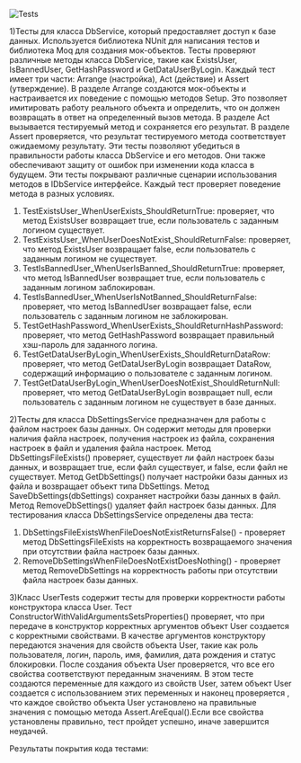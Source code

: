 ![Tests](https://user-images.githubusercontent.com/119236151/232862531-60158ac8-cbfb-43e1-97ce-f22f742f09d7.png)


1)Тесты для класса DbService, который предоставляет доступ к базе данных. Используется библиотека NUnit для написания тестов и библиотека Moq для создания мок-объектов.
Тесты проверяют различные методы класса DbService, такие как ExistsUser, IsBannedUser, GetHashPassword и GetDataUserByLogin. Каждый тест имеет три части: Arrange (настройка), Act (действие) и Assert (утверждение).
В разделе Arrange создаются мок-объекты и настраивается их поведение с помощью методов Setup. Это позволяет имитировать работу реального объекта и определить, что он должен возвращать в ответ на определенный вызов метода.
В разделе Act вызывается тестируемый метод и сохраняется его результат.
В разделе Assert проверяется, что результат тестируемого метода соответствует ожидаемому результату.
Эти тесты позволяют убедиться в правильности работы класса DbService и его методов. Они также обеспечивают защиту от ошибок при изменении кода класса в будущем.
Эти тесты покрывают различные сценарии использования методов в IDbService интерфейсе. Каждый тест проверяет поведение метода в разных условиях.
1.	TestExistsUser_WhenUserExists_ShouldReturnTrue: проверяет, что метод ExistsUser возвращает true, если пользователь с заданным логином существует.
2.	TestExistsUser_WhenUserDoesNotExist_ShouldReturnFalse: проверяет, что метод ExistsUser возвращает false, если пользователь с заданным логином не существует.
3.	TestIsBannedUser_WhenUserIsBanned_ShouldReturnTrue: проверяет, что метод IsBannedUser возвращает true, если пользователь с заданным логином заблокирован.
4.	TestIsBannedUser_WhenUserIsNotBanned_ShouldReturnFalse: проверяет, что метод IsBannedUser возвращает false, если пользователь с заданным логином не заблокирован.
5.	TestGetHashPassword_WhenUserExists_ShouldReturnHashPassword: проверяет, что метод GetHashPassword возвращает правильный хэш-пароль для заданного логина.
6.	TestGetDataUserByLogin_WhenUserExists_ShouldReturnDataRow: проверяет, что метод GetDataUserByLogin возвращает DataRow, содержащий информацию о пользователе с заданным логином.
7.	TestGetDataUserByLogin_WhenUserDoesNotExist_ShouldReturnNull: проверяет, что метод GetDataUserByLogin возвращает null, если пользователь с заданным логином не существует в базе данных.


2)Тесты для класса DbSettingsService предназначен для работы с файлом настроек базы данных. Он содержит методы для проверки наличия файла настроек, получения настроек из файла, сохранения настроек в файл и удаления файла настроек.
Метод DbSettingsFileExists() проверяет, существует ли файл настроек базы данных, и возвращает true, если файл существует, и false, если файл не существует.
Метод GetDbSettings() получает настройки базы данных из файла и возвращает объект типа DbSettings.
Метод SaveDbSettings(dbSettings) сохраняет настройки базы данных в файл.
Метод RemoveDbSettings() удаляет файл настроек базы данных.
Для тестирования класса DbSettingsService определены два теста:
1. DbSettingsFileExistsWhenFileDoesNotExistReturnsFalse() - проверяет метод DbSettingsFileExists на корректность возвращаемого значения при отсутствии файла настроек базы данных.
2. RemoveDbSettingsWhenFileDoesNotExistDoesNothing() - проверяет метод RemoveDbSettings на корректность работы при отсутствии файла настроек базы данных.

3)Класс UserTests содержит тесты для проверки корректности работы конструктора класса User. Тест ConstructorWithValidArgumentsSetsProperties() проверяет, что при передаче в конструктор корректных аргументов объект User создается с корректными свойствами.
В качестве аргументов конструктору передаются значения для свойств объекта User, такие как роль пользователя, логин, пароль, имя, фамилия, дата рождения и статус блокировки. После создания объекта User проверяется, что все его свойства соответствуют переданным значениям.
В этом тесте создаются переменные для каждого из  свойств User, затем объект User создается с использованием этих переменных и наконец проверяется , что каждое свойство объекта User установлено на правильные значения с помощью метода Assert.AreEqual().Если все свойства установлены правильно, тест пройдет успешно, иначе завершится неудачей.

Результаты покрытия кода тестами:

<function block_coverage="100,00" line_coverage="100,00" blocks_covered="4" blocks_not_covered="0" lines_covered="3" lines_partially_covered="0" lines_not_covered="0" id="13215" token="0x600004a" name="SetUp()" namespace="Xk7.Tests.SettingsService.Tests" type_name="DbSettingsServiceTests">
<ranges>
<range source_id="7" covered="yes" start_line="14" start_column="9" end_line="14" end_column="10"/>
<range source_id="7" covered="yes" start_line="16" start_column="13" end_line="16" end_column="103"/>
<range source_id="7" covered="yes" start_line="17" start_column="9" end_line="17" end_column="10"/>
</ranges>
</function>
<function block_coverage="100,00" line_coverage="100,00" blocks_covered="4" blocks_not_covered="0" lines_covered="3" lines_partially_covered="0" lines_not_covered="0" id="13239" token="0x600004b" name="TearDown()" namespace="Xk7.Tests.SettingsService.Tests" type_name="DbSettingsServiceTests">
<ranges>
<range source_id="7" covered="yes" start_line="21" start_column="9" end_line="21" end_column="10"/>
<range source_id="7" covered="yes" start_line="23" start_column="13" end_line="23" end_column="100"/>
<range source_id="7" covered="yes" start_line="24" start_column="9" end_line="24" end_column="10"/>
</ranges>
</function>
<function block_coverage="100,00" line_coverage="100,00" blocks_covered="3" blocks_not_covered="0" lines_covered="4" lines_partially_covered="0" lines_not_covered="0" id="13264" token="0x600004c" name="DbSettingsFileExists_WhenFileDoesNotExist_ReturnsFalse()" namespace="Xk7.Tests.SettingsService.Tests" type_name="DbSettingsServiceTests">
<ranges>
<range source_id="7" covered="yes" start_line="31" start_column="9" end_line="31" end_column="10"/>
<range source_id="7" covered="yes" start_line="35" start_column="13" end_line="35" end_column="67"/>
<range source_id="7" covered="yes" start_line="38" start_column="13" end_line="38" end_column="36"/>
<range source_id="7" covered="yes" start_line="39" start_column="9" end_line="39" end_column="10"/>
</ranges>
</function>
<function block_coverage="66,67" line_coverage="75,00" blocks_covered="2" blocks_not_covered="1" lines_covered="3" lines_partially_covered="0" lines_not_covered="1" id="13291" token="0x600004d" name="RemoveDbSettings_WhenFileDoesNotExist_DoesNothing()" namespace="Xk7.Tests.SettingsService.Tests" type_name="DbSettingsServiceTests">
<ranges>
<range source_id="7" covered="yes" start_line="44" start_column="9" end_line="44" end_column="10"/>
<range source_id="7" covered="yes" start_line="48" start_column="13" end_line="48" end_column="50"/>
<range source_id="7" covered="yes" start_line="51" start_column="13" end_line="51" end_column="27"/>
<range source_id="7" covered="no" start_line="52" start_column="9" end_line="52" end_column="10"/>
</ranges>
</function>
<function block_coverage="100,00" line_coverage="100,00" blocks_covered="2" blocks_not_covered="0" lines_covered="3" lines_partially_covered="0" lines_not_covered="0" id="13315" token="0x600004f" name="Setup()" namespace="Xk7.Tests.IDbAsyncService.Tests" type_name="DbServiceTests">
<ranges>
<range source_id="8" covered="yes" start_line="18" start_column="9" end_line="18" end_column="10"/>
<range source_id="8" covered="yes" start_line="19" start_column="13" end_line="19" end_column="52"/>
<range source_id="8" covered="yes" start_line="20" start_column="9" end_line="20" end_column="10"/>
</ranges>
</function>
<function block_coverage="100,00" line_coverage="100,00" blocks_covered="16" blocks_not_covered="0" lines_covered="6" lines_partially_covered="0" lines_not_covered="0" id="13332" token="0x6000050" name="TestExistsUser_WhenUserExists_ShouldReturnTrue()" namespace="Xk7.Tests.IDbAsyncService.Tests" type_name="DbServiceTests">
<ranges>
<range source_id="8" covered="yes" start_line="24" start_column="9" end_line="24" end_column="10"/>
<range source_id="8" covered="yes" start_line="26" start_column="13" end_line="26" end_column="40"/>
<range source_id="8" covered="yes" start_line="27" start_column="13" end_line="27" end_column="73"/>
<range source_id="8" covered="yes" start_line="30" start_column="13" end_line="30" end_column="66"/>
<range source_id="8" covered="yes" start_line="33" start_column="13" end_line="33" end_column="35"/>
<range source_id="8" covered="yes" start_line="34" start_column="9" end_line="34" end_column="10"/>
</ranges>
</function>
<function block_coverage="100,00" line_coverage="100,00" blocks_covered="16" blocks_not_covered="0" lines_covered="6" lines_partially_covered="0" lines_not_covered="0" id="13508" token="0x6000051" name="TestExistsUser_WhenUserDoesNotExist_ShouldReturnFalse()" namespace="Xk7.Tests.IDbAsyncService.Tests" type_name="DbServiceTests">
<ranges>
<range source_id="8" covered="yes" start_line="39" start_column="9" end_line="39" end_column="10"/>
<range source_id="8" covered="yes" start_line="41" start_column="13" end_line="41" end_column="40"/>
<range source_id="8" covered="yes" start_line="42" start_column="13" end_line="42" end_column="74"/>
<range source_id="8" covered="yes" start_line="45" start_column="13" end_line="45" end_column="66"/>
<range source_id="8" covered="yes" start_line="48" start_column="13" end_line="48" end_column="36"/>
<range source_id="8" covered="yes" start_line="49" start_column="9" end_line="49" end_column="10"/>
</ranges>
</function>
<function block_coverage="100,00" line_coverage="100,00" blocks_covered="16" blocks_not_covered="0" lines_covered="6" lines_partially_covered="0" lines_not_covered="0" id="13684" token="0x6000052" name="TestIsBannedUser_WhenUserIsBanned_ShouldReturnTrue()" namespace="Xk7.Tests.IDbAsyncService.Tests" type_name="DbServiceTests">
<ranges>
<range source_id="8" covered="yes" start_line="54" start_column="9" end_line="54" end_column="10"/>
<range source_id="8" covered="yes" start_line="56" start_column="13" end_line="56" end_column="42"/>
<range source_id="8" covered="yes" start_line="57" start_column="13" end_line="57" end_column="75"/>
<range source_id="8" covered="yes" start_line="60" start_column="13" end_line="60" end_column="68"/>
<range source_id="8" covered="yes" start_line="63" start_column="13" end_line="63" end_column="35"/>
<range source_id="8" covered="yes" start_line="64" start_column="9" end_line="64" end_column="10"/>
</ranges>
</function>
<function block_coverage="100,00" line_coverage="100,00" blocks_covered="16" blocks_not_covered="0" lines_covered="6" lines_partially_covered="0" lines_not_covered="0" id="13860" token="0x6000053" name="TestIsBannedUser_WhenUserIsNotBanned_ShouldReturnFalse()" namespace="Xk7.Tests.IDbAsyncService.Tests" type_name="DbServiceTests">
<ranges>
<range source_id="8" covered="yes" start_line="69" start_column="9" end_line="69" end_column="10"/>
<range source_id="8" covered="yes" start_line="71" start_column="13" end_line="71" end_column="40"/>
<range source_id="8" covered="yes" start_line="72" start_column="13" end_line="72" end_column="76"/>
<range source_id="8" covered="yes" start_line="75" start_column="13" end_line="75" end_column="68"/>
<range source_id="8" covered="yes" start_line="78" start_column="13" end_line="78" end_column="36"/>
<range source_id="8" covered="yes" start_line="79" start_column="9" end_line="79" end_column="10"/>
</ranges>
</function>
<function block_coverage="100,00" line_coverage="100,00" blocks_covered="16" blocks_not_covered="0" lines_covered="7" lines_partially_covered="0" lines_not_covered="0" id="14036" token="0x6000054" name="TestGetHashPassword_WhenUserExists_ShouldReturnHashPassword()" namespace="Xk7.Tests.IDbAsyncService.Tests" type_name="DbServiceTests">
<ranges>
<range source_id="8" covered="yes" start_line="84" start_column="9" end_line="84" end_column="10"/>
<range source_id="8" covered="yes" start_line="86" start_column="13" end_line="86" end_column="40"/>
<range source_id="8" covered="yes" start_line="87" start_column="13" end_line="87" end_column="56"/>
<range source_id="8" covered="yes" start_line="88" start_column="13" end_line="88" end_column="86"/>
<range source_id="8" covered="yes" start_line="91" start_column="13" end_line="91" end_column="73"/>
<range source_id="8" covered="yes" start_line="94" start_column="13" end_line="94" end_column="51"/>
<range source_id="8" covered="yes" start_line="95" start_column="9" end_line="95" end_column="10"/>
</ranges>
</function>
<function block_coverage="100,00" line_coverage="100,00" blocks_covered="18" blocks_not_covered="0" lines_covered="7" lines_partially_covered="0" lines_not_covered="0" id="14220" token="0x6000055" name="TestGetDataUserByLogin_WhenUserExists_ShouldReturnDataRow()" namespace="Xk7.Tests.IDbAsyncService.Tests" type_name="DbServiceTests">
<ranges>
<range source_id="8" covered="yes" start_line="101" start_column="9" end_line="101" end_column="10"/>
<range source_id="8" covered="yes" start_line="103" start_column="13" end_line="103" end_column="40"/>
<range source_id="8" covered="yes" start_line="104" start_column="13" end_line="104" end_column="64"/>
<range source_id="8" covered="yes" start_line="105" start_column="13" end_line="105" end_column="92"/>
<range source_id="8" covered="yes" start_line="108" start_column="13" end_line="108" end_column="78"/>
<range source_id="8" covered="yes" start_line="111" start_column="13" end_line="111" end_column="54"/>
<range source_id="8" covered="yes" start_line="112" start_column="9" end_line="112" end_column="10"/>
</ranges>
</function>
<function block_coverage="100,00" line_coverage="100,00" blocks_covered="16" blocks_not_covered="0" lines_covered="6" lines_partially_covered="0" lines_not_covered="0" id="14408" token="0x6000056" name="TestGetDataUserByLogin_WhenUserDoesNotExist_ShouldReturnNull()" namespace="Xk7.Tests.IDbAsyncService.Tests" type_name="DbServiceTests">
<ranges>
<range source_id="8" covered="yes" start_line="117" start_column="9" end_line="117" end_column="10"/>
<range source_id="8" covered="yes" start_line="119" start_column="13" end_line="119" end_column="40"/>
<range source_id="8" covered="yes" start_line="120" start_column="13" end_line="120" end_column="91"/>
<range source_id="8" covered="yes" start_line="123" start_column="13" end_line="123" end_column="78"/>
<range source_id="8" covered="yes" start_line="126" start_column="13" end_line="126" end_column="35"/>
<range source_id="8" covered="yes" start_line="127" start_column="9" end_line="127" end_column="10"/>
</ranges>
</function>
<function block_coverage="100,00" line_coverage="100,00" blocks_covered="17" blocks_not_covered="0" lines_covered="6" lines_partially_covered="0" lines_not_covered="0" id="14584" token="0x6000057" name="TestAddUser_WhenUserIsAdded_ShouldReturnAddUserResultSuccess()" namespace="Xk7.Tests.IDbAsyncService.Tests" type_name="DbServiceTests">
<ranges>
<range source_id="8" covered="yes" start_line="131" start_column="9" end_line="131" end_column="10"/>
<range source_id="8" covered="yes" start_line="133" start_column="13" end_line="133" end_column="64"/>
<range source_id="8" covered="yes" start_line="134" start_column="13" end_line="134" end_column="86"/>
<range source_id="8" covered="yes" start_line="137" start_column="13" end_line="137" end_column="71"/>
<range source_id="8" covered="yes" start_line="140" start_column="13" end_line="140" end_column="60"/>
<range source_id="8" covered="yes" start_line="141" start_column="9" end_line="141" end_column="10"/>
</ranges>
</function>
<function block_coverage="100,00" line_coverage="100,00" blocks_covered="17" blocks_not_covered="0" lines_covered="6" lines_partially_covered="0" lines_not_covered="0" id="14784" token="0x6000058" name="TestAddUser_WhenUserAlreadyExists_ShouldReturnAddUserResultUserAlreadyExists()" namespace="Xk7.Tests.IDbAsyncService.Tests" type_name="DbServiceTests">
<ranges>
<range source_id="8" covered="yes" start_line="146" start_column="9" end_line="146" end_column="10"/>
<range source_id="8" covered="yes" start_line="148" start_column="13" end_line="148" end_column="68"/>
<range source_id="8" covered="yes" start_line="149" start_column="13" end_line="149" end_column="157"/>
<range source_id="8" covered="yes" start_line="152" start_column="13" end_line="152" end_column="71"/>
<range source_id="8" covered="yes" start_line="155" start_column="13" end_line="155" end_column="70"/>
<range source_id="8" covered="yes" start_line="156" start_column="9" end_line="156" end_column="10"/>
</ranges>
</function>
<function block_coverage="100,00" line_coverage="100,00" blocks_covered="17" blocks_not_covered="0" lines_covered="6" lines_partially_covered="0" lines_not_covered="0" id="14984" token="0x6000059" name="TestAddUser_WhenDatabaseErrorOccurs_ShouldReturnAddUserResultDatabaseError()" namespace="Xk7.Tests.IDbAsyncService.Tests" type_name="DbServiceTests">
<ranges>
<range source_id="8" covered="yes" start_line="161" start_column="9" end_line="161" end_column="10"/>
<range source_id="8" covered="yes" start_line="163" start_column="13" end_line="163" end_column="64"/>
<range source_id="8" covered="yes" start_line="164" start_column="13" end_line="164" end_column="153"/>
<range source_id="8" covered="yes" start_line="167" start_column="13" end_line="167" end_column="71"/>
<range source_id="8" covered="yes" start_line="170" start_column="13" end_line="170" end_column="66"/>
<range source_id="8" covered="yes" start_line="171" start_column="9" end_line="171" end_column="10"/>
</ranges>
</function>
<function block_coverage="100,00" line_coverage="100,00" blocks_covered="5" blocks_not_covered="0" lines_covered="1" lines_partially_covered="0" lines_not_covered="0" id="16942" token="0x6000072" name="DbSettingsFileExists()" namespace="Xk7.Services" type_name="DbSettingsService">
<ranges>
<range source_id="11" covered="yes" start_line="25" start_column="13" end_line="25" end_column="108"/>
</ranges>
</function>
<function block_coverage="100,00" line_coverage="100,00" blocks_covered="5" blocks_not_covered="0" lines_covered="1" lines_partially_covered="0" lines_not_covered="0" id="16974" token="0x6000073" name="RemoveDbSettings()" namespace="Xk7.Services" type_name="DbSettingsService">
<ranges>
<range source_id="11" covered="yes" start_line="28" start_column="13" end_line="28" end_column="108"/>
</ranges>
</function>
<function block_coverage="100,00" line_coverage="100,00" blocks_covered="1" blocks_not_covered="0" lines_covered="1" lines_partially_covered="0" lines_not_covered="0" id="17522" token="0x6000088" name="set_Value(string)" namespace="Xk7.Model" type_name="HashedValue">
<ranges>
<range source_id="13" covered="yes" start_line="18" start_column="36" end_line="18" end_column="48"/>
</ranges>
</function>
<function block_coverage="100,00" line_coverage="100,00" blocks_covered="3" blocks_not_covered="0" lines_covered="4" lines_partially_covered="0" lines_not_covered="0" id="17541" token="0x600008a" name="HashedValue(string)" namespace="Xk7.Model" type_name="HashedValue">
<ranges>
<range source_id="13" covered="yes" start_line="21" start_column="9" end_line="21" end_column="49"/>
<range source_id="13" covered="yes" start_line="22" start_column="9" end_line="22" end_column="10"/>
<range source_id="13" covered="yes" start_line="23" start_column="13" end_line="23" end_column="43"/>
<range source_id="13" covered="yes" start_line="24" start_column="9" end_line="24" end_column="10"/>
</ranges>
</function>
<function block_coverage="100,00" line_coverage="100,00" blocks_covered="1" blocks_not_covered="0" lines_covered="1" lines_partially_covered="0" lines_not_covered="0" id="17584" token="0x600009a" name="get_Login()" namespace="Xk7.Model" type_name="User">
<ranges>
<range source_id="14" covered="yes" start_line="12" start_column="31" end_line="12" end_column="35"/>
</ranges>
</function>
<function block_coverage="100,00" line_coverage="100,00" blocks_covered="1" blocks_not_covered="0" lines_covered="1" lines_partially_covered="0" lines_not_covered="0" id="17592" token="0x600009b" name="set_Login(string)" namespace="Xk7.Model" type_name="User">
<ranges>
<range source_id="14" covered="yes" start_line="12" start_column="36" end_line="12" end_column="40"/>
</ranges>
</function>
<function block_coverage="100,00" line_coverage="100,00" blocks_covered="1" blocks_not_covered="0" lines_covered="1" lines_partially_covered="0" lines_not_covered="0" id="17601" token="0x600009c" name="get_Password()" namespace="Xk7.Model" type_name="User">
<ranges>
<range source_id="14" covered="yes" start_line="13" start_column="39" end_line="13" end_column="43"/>
</ranges>
</function>
<function block_coverage="100,00" line_coverage="100,00" blocks_covered="1" blocks_not_covered="0" lines_covered="1" lines_partially_covered="0" lines_not_covered="0" id="17609" token="0x600009d" name="set_Password(Xk7.Model.HashedValue)" namespace="Xk7.Model" type_name="User">
<ranges>
<range source_id="14" covered="yes" start_line="13" start_column="44" end_line="13" end_column="48"/>
</ranges>
</function>
<function block_coverage="100,00" line_coverage="100,00" blocks_covered="1" blocks_not_covered="0" lines_covered="1" lines_partially_covered="0" lines_not_covered="0" id="17618" token="0x600009e" name="get_FirstName()" namespace="Xk7.Model" type_name="User">
<ranges>
<range source_id="14" covered="yes" start_line="14" start_column="35" end_line="14" end_column="39"/>
</ranges>
</function>
<function block_coverage="100,00" line_coverage="100,00" blocks_covered="1" blocks_not_covered="0" lines_covered="1" lines_partially_covered="0" lines_not_covered="0" id="17626" token="0x600009f" name="set_FirstName(string)" namespace="Xk7.Model" type_name="User">
<ranges>
<range source_id="14" covered="yes" start_line="14" start_column="40" end_line="14" end_column="44"/>
</ranges>
</function>
<function block_coverage="100,00" line_coverage="100,00" blocks_covered="1" blocks_not_covered="0" lines_covered="1" lines_partially_covered="0" lines_not_covered="0" id="17635" token="0x60000a0" name="get_SecondName()" namespace="Xk7.Model" type_name="User">
<ranges>
<range source_id="14" covered="yes" start_line="15" start_column="36" end_line="15" end_column="40"/>
</ranges>
</function>
<function block_coverage="100,00" line_coverage="100,00" blocks_covered="1" blocks_not_covered="0" lines_covered="1" lines_partially_covered="0" lines_not_covered="0" id="17643" token="0x60000a1" name="set_SecondName(string)" namespace="Xk7.Model" type_name="User">
<ranges>
<range source_id="14" covered="yes" start_line="15" start_column="41" end_line="15" end_column="45"/>
</ranges>
</function>
<function block_coverage="100,00" line_coverage="100,00" blocks_covered="1" blocks_not_covered="0" lines_covered="1" lines_partially_covered="0" lines_not_covered="0" id="17652" token="0x60000a2" name="get_DateBirthday()" namespace="Xk7.Model" type_name="User">
<ranges>
<range source_id="14" covered="yes" start_line="16" start_column="40" end_line="16" end_column="44"/>
</ranges>
</function>
<function block_coverage="100,00" line_coverage="100,00" blocks_covered="1" blocks_not_covered="0" lines_covered="1" lines_partially_covered="0" lines_not_covered="0" id="17660" token="0x60000a3" name="set_DateBirthday(System.DateOnly)" namespace="Xk7.Model" type_name="User">
<ranges>
<range source_id="14" covered="yes" start_line="16" start_column="45" end_line="16" end_column="49"/>
</ranges>
</function>
<function block_coverage="100,00" line_coverage="100,00" blocks_covered="1" blocks_not_covered="0" lines_covered="1" lines_partially_covered="0" lines_not_covered="0" id="17669" token="0x60000a4" name="get_IsBanned()" namespace="Xk7.Model" type_name="User">
<ranges>
<range source_id="14" covered="yes" start_line="17" start_column="32" end_line="17" end_column="36"/>
</ranges>
</function>
<function block_coverage="100,00" line_coverage="100,00" blocks_covered="1" blocks_not_covered="0" lines_covered="1" lines_partially_covered="0" lines_not_covered="0" id="17677" token="0x60000a5" name="set_IsBanned(bool)" namespace="Xk7.Model" type_name="User">
<ranges>
<range source_id="14" covered="yes" start_line="17" start_column="37" end_line="17" end_column="41"/>
</ranges>
</function>
<function block_coverage="0,00" line_coverage="0,00" blocks_covered="0" blocks_not_covered="2" lines_covered="0" lines_partially_covered="0" lines_not_covered="2" id="17686" token="0x60000a6" name="User()" namespace="Xk7.Model" type_name="User">
<ranges>
<range source_id="14" covered="no" start_line="17" start_column="46" end_line="17" end_column="51"/>
<range source_id="14" covered="no" start_line="18" start_column="9" end_line="18" end_column="22"/>
<range source_id="14" covered="no" start_line="18" start_column="23" end_line="18" end_column="24"/>
<range source_id="14" covered="no" start_line="18" start_column="25" end_line="18" end_column="26"/>
</ranges>
</function>
<function block_coverage="100,00" line_coverage="100,00" blocks_covered="8" blocks_not_covered="0" lines_covered="11" lines_partially_covered="0" lines_not_covered="0" id="17704" token="0x60000a7" name="User(Xk7.Helper.Enums.UserRole, string, Xk7.Model.HashedValue, string, string, System.DateOnly, bool)" namespace="Xk7.Model" type_name="User">
<ranges>
<range source_id="14" covered="yes" start_line="17" start_column="46" end_line="17" end_column="51"/>
<range source_id="14" covered="yes" start_line="19" start_column="9" end_line="19" end_column="150"/>
<range source_id="14" covered="yes" start_line="20" start_column="9" end_line="20" end_column="10"/>
<range source_id="14" covered="yes" start_line="21" start_column="13" end_line="21" end_column="35"/>
<range source_id="14" covered="yes" start_line="22" start_column="13" end_line="22" end_column="27"/>
<range source_id="14" covered="yes" start_line="23" start_column="13" end_line="23" end_column="33"/>
<range source_id="14" covered="yes" start_line="24" start_column="13" end_line="24" end_column="35"/>
<range source_id="14" covered="yes" start_line="25" start_column="13" end_line="25" end_column="37"/>
<range source_id="14" covered="yes" start_line="27" start_column="13" end_line="27" end_column="41"/>
<range source_id="14" covered="yes" start_line="28" start_column="13" end_line="28" end_column="33"/>
<range source_id="14" covered="yes" start_line="29" start_column="9" end_line="29" end_column="10"/>
</ranges>
</function>
<function block_coverage="100,00" line_coverage="100,00" blocks_covered="2" blocks_not_covered="0" lines_covered="6" lines_partially_covered="0" lines_not_covered="0" id="17791" token="0x60000a8" name="User(string, string)" namespace="Xk7.Model" type_name="User">
<ranges>
<range source_id="14" covered="yes" start_line="17" start_column="46" end_line="17" end_column="51"/>
<range source_id="14" covered="yes" start_line="31" start_column="9" end_line="31" end_column="42"/>
<range source_id="14" covered="yes" start_line="32" start_column="9" end_line="32" end_column="10"/>
<range source_id="14" covered="yes" start_line="33" start_column="13" end_line="33" end_column="26"/>
<range source_id="14" covered="yes" start_line="34" start_column="13" end_line="34" end_column="26"/>
<range source_id="14" covered="yes" start_line="35" start_column="9" end_line="35" end_column="10"/>
</ranges>
</function>
<function block_coverage="0,00" line_coverage="0,00" blocks_covered="0" blocks_not_covered="26" lines_covered="0" lines_partially_covered="0" lines_not_covered="4" id="17824" token="0x60000a9" name="ToString()" namespace="Xk7.Model" type_name="User">
<ranges>
<range source_id="14" covered="no" start_line="38" start_column="9" end_line="38" end_column="10"/>
<range source_id="14" covered="no" start_line="39" start_column="13" end_line="40" end_column="101"/>
<range source_id="14" covered="no" start_line="41" start_column="9" end_line="41" end_column="10"/>
</ranges>
</function>
<function block_coverage="82,35" line_coverage="62,50" blocks_covered="14" blocks_not_covered="3" lines_covered="5" lines_partially_covered="3" lines_not_covered="0" id="18076" token="0x60000aa" name="GetRootWorkDirectory()" namespace="Xk7.Helper" type_name="AppEnvironment">
<ranges>
<range source_id="15" covered="yes" start_line="12" start_column="9" end_line="12" end_column="10"/>
<range source_id="15" covered="yes" start_line="13" start_column="13" end_line="13" end_column="63"/>
<range source_id="15" covered="partial" start_line="14" start_column="13" end_line="14" end_column="95"/>
<range source_id="15" covered="yes" start_line="15" start_column="13" end_line="15" end_column="14"/>
<range source_id="15" covered="partial" start_line="16" start_column="17" end_line="16" end_column="74"/>
<range source_id="15" covered="yes" start_line="17" start_column="13" end_line="17" end_column="14"/>
<range source_id="15" covered="partial" start_line="18" start_column="13" end_line="18" end_column="38"/>
<range source_id="15" covered="yes" start_line="19" start_column="9" end_line="19" end_column="10"/>
</ranges>
</function>
<function block_coverage="100,00" line_coverage="100,00" blocks_covered="12" blocks_not_covered="0" lines_covered="6" lines_partially_covered="0" lines_not_covered="0" id="18668" token="0x60000b3" name="ConvertStringToHeshString(string)" namespace="Xk7.Helper.Converts" type_name="Converts">
<ranges>
<range source_id="21" covered="yes" start_line="14" start_column="9" end_line="14" end_column="10"/>
<range source_id="21" covered="yes" start_line="15" start_column="13" end_line="15" end_column="71"/>
<range source_id="21" covered="yes" start_line="16" start_column="13" end_line="16" end_column="61"/>
<range source_id="21" covered="yes" start_line="17" start_column="13" end_line="17" end_column="57"/>
<range source_id="21" covered="yes" start_line="19" start_column="13" end_line="19" end_column="51"/>
<range source_id="21" covered="yes" start_line="20" start_column="9" end_line="20" end_column="10"/>
</ranges>
</function>
<function block_coverage="100,00" line_coverage="100,00" blocks_covered="17" blocks_not_covered="0" lines_covered="17" lines_partially_covered="0" lines_not_covered="0" id="8516" token="0x600000d" name="Constructor_WithValidArguments_SetsProperties()" namespace="xk7.Tests" type_name="UserTests">
<ranges>
<range source_id="0" covered="yes" start_line="14" start_column="9" end_line="14" end_column="10"/>
<range source_id="0" covered="yes" start_line="16" start_column="13" end_line="16" end_column="48"/>
<range source_id="0" covered="yes" start_line="17" start_column="13" end_line="17" end_column="39"/>
<range source_id="0" covered="yes" start_line="18" start_column="13" end_line="18" end_column="66"/>
<range source_id="0" covered="yes" start_line="19" start_column="13" end_line="19" end_column="39"/>
<range source_id="0" covered="yes" start_line="20" start_column="13" end_line="20" end_column="39"/>
<range source_id="0" covered="yes" start_line="21" start_column="13" end_line="21" end_column="62"/>
<range source_id="0" covered="yes" start_line="22" start_column="13" end_line="22" end_column="35"/>
<range source_id="0" covered="yes" start_line="25" start_column="13" end_line="25" end_column="107"/>
<range source_id="0" covered="yes" start_line="28" start_column="13" end_line="28" end_column="56"/>
<range source_id="0" covered="yes" start_line="29" start_column="13" end_line="29" end_column="48"/>
<range source_id="0" covered="yes" start_line="30" start_column="13" end_line="30" end_column="54"/>
<range source_id="0" covered="yes" start_line="31" start_column="13" end_line="31" end_column="56"/>
<range source_id="0" covered="yes" start_line="32" start_column="13" end_line="32" end_column="58"/>
<range source_id="0" covered="yes" start_line="33" start_column="13" end_line="33" end_column="62"/>
<range source_id="0" covered="yes" start_line="34" start_column="13" end_line="34" end_column="54"/>
<range source_id="0" covered="yes" start_line="35" start_column="9" end_line="35" end_column="10"/>
</ranges>
</function>
